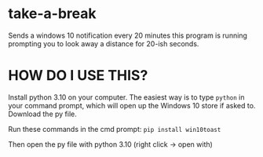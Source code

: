 # take-a-break
Sends a windows 10 notification every 20 minutes this program is running prompting you to look away a distance for 20-ish seconds.

# HOW DO I USE THIS?
Install python 3.10 on your computer. The easiest way is to type ``python`` in your command prompt, which will open up the Windows 10 store if asked to.
Download the py file.

Run these commands in the cmd prompt:
``pip install win10toast``

Then open the py file with python 3.10 (right click -> open with)
